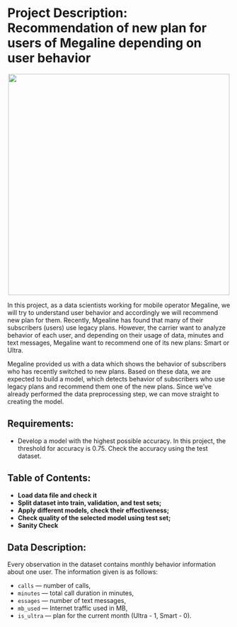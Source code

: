 # Project Description: Recommendation of new plan for users of Megaline depending on user behavior

<p align="center">
  <img src="https://user-images.githubusercontent.com/56832126/122574820-5cee1500-d050-11eb-8f3e-327cd373da04.png" width="500ox">
  </p>

In this project, as a data scientists working for mobile operator Megaline, we will try to understand user behavior and accordingly we will recommend new plan for them. Recently, Mgealine has found that many of their subscribers (users) use legacy plans. However, the carrier want to analyze behavior of each user, and depending on their usage of data, minutes and text messages, Megaline want to recommend one of its new plans: Smart or Ultra.

Megaline provided us with a data which shows the behavior of subscribers who has recently switched to new plans. Based on these data, we are expected to build a model, which detects behavior of subscribers who use legacy plans and recommend them one of the new plans. Since we’ve already performed the data preprocessing step, we can move straight to creating the model.



## Requirements:
- Develop a model with the highest possible accuracy. In this project, the threshold for accuracy is 0.75. Check the accuracy using the test dataset.

## Table of Contents:
- **Load data file and check it**
- **Split dataset into train, validation, and test sets;**
- **Apply different models, check their effectiveness;**
- **Check quality of the selected model using test set;**
- **Sanity Check**


## Data Description:
Every observation in the dataset contains monthly behavior information about one user. The information given is as follows:
- `сalls` — number of calls,
- `minutes` — total call duration in minutes,
- `essages` — number of text messages,
- `mb_used` — Internet traffic used in MB,
- `is_ultra` — plan for the current month (Ultra - 1, Smart - 0).
